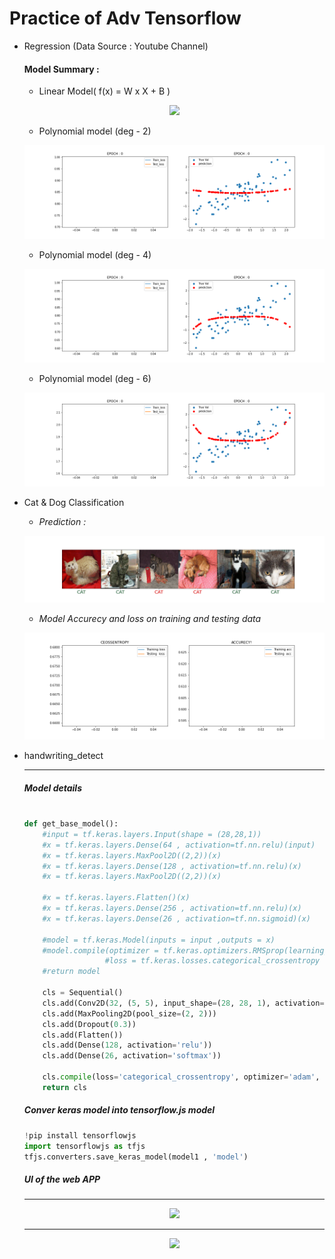 # Practice of Adv Tensorflow

* Regression (Data Source : Youtube Channel)
  #### Model Summary :
  
  * Linear Model( f(x) = W x X + B )
  <p align="center">
    <img src="https://user-images.githubusercontent.com/50513363/99941181-95b45d00-2d93-11eb-9de6-13b3a18832fb.gif"/>
  </p>
  
  * Polynomial model (deg - 2)
  <p align="center">
    <img src="./Regression/animation_deg_2.gif"/>
  </p>
  
  * Polynomial model (deg - 4)
  <p align="center">
    <img src="./Regression/animation_deg_4.gif"/>
  </p>
  
  * Polynomial model (deg - 6)
  <p align="center">
    <img src="./Regression/animation_deg_6.gif"/>
  </p>
* Cat & Dog Classification

  * *Prediction :*
  <p align="center">
    <img src="./Cat_Dog/animation_mod.gif"/>
  </p>
  
  * *Model Accurecy and loss on training and testing data*
  <p align="center">
    <img src="./Cat_Dog/animation_loss_mod.gif"/>
  </p>
  
  
* handwriting_detect
  
  ***
  
  ##### Model details

  ```python

  def get_base_model():
      #input = tf.keras.layers.Input(shape = (28,28,1))
      #x = tf.keras.layers.Dense(64 , activation=tf.nn.relu)(input)
      #x = tf.keras.layers.MaxPool2D((2,2))(x)
      #x = tf.keras.layers.Dense(128 , activation=tf.nn.relu)(x)
      #x = tf.keras.layers.MaxPool2D((2,2))(x)

      #x = tf.keras.layers.Flatten()(x)
      #x = tf.keras.layers.Dense(256 , activation=tf.nn.relu)(x)
      #x = tf.keras.layers.Dense(26 , activation=tf.nn.sigmoid)(x)

      #model = tf.keras.Model(inputs = input ,outputs = x)
      #model.compile(optimizer = tf.keras.optimizers.RMSprop(learning_rate=0.0001) ,
                    #loss = tf.keras.losses.categorical_crossentropy , metrics = ['acc'])
      #return model

      cls = Sequential()
      cls.add(Conv2D(32, (5, 5), input_shape=(28, 28, 1), activation='relu'))
      cls.add(MaxPooling2D(pool_size=(2, 2)))
      cls.add(Dropout(0.3))
      cls.add(Flatten())
      cls.add(Dense(128, activation='relu'))
      cls.add(Dense(26, activation='softmax'))

      cls.compile(loss='categorical_crossentropy', optimizer='adam', metrics=['accuracy'])
      return cls
  ```

  ##### Conver keras model into tensorflow.js model

  ```python
  !pip install tensorflowjs
  import tensorflowjs as tfjs
  tfjs.converters.save_keras_model(model1 , 'model')
  ```


  ##### UI of the web APP
  ***
  <p align="center">
    <img width="600px" src="https://user-images.githubusercontent.com/50513363/100707335-873bf600-33d0-11eb-85c4-4009c5ffbf93.png" />
  </p>

  ***

  <p align="center">
    <img width="600px" src="https://user-images.githubusercontent.com/50513363/100707529-d7b35380-33d0-11eb-88d9-6515598f7cf2.png" />
  </p>
